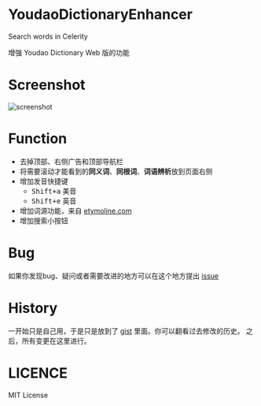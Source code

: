# YoudaoDictionaryEnhancer
Search words in Celerity

增强 Youdao Dictionary Web 版的功能

# Screenshot
![screenshot](https://cloud.githubusercontent.com/assets/1274730/18500388/9bd06dcc-7a79-11e6-932f-83930af061b7.png)

# Function
+ 去掉顶部、右侧广告和顶部导航栏
+ 将需要滚动才能看到的**同义词**、**同根词**、**词语辨析**放到页面右侧
+ 增加发音快捷键 
  - <kbd>Shift+a</kbd> 美音
  - <kbd>Shift+e</kbd> 英音
+ 增加词源功能，来自 [etymoline.com](http://www.etymonline.com/index.php)
+ 增加搜索小按钮

# Bug
如果你发现bug、疑问或者需要改进的地方可以在这个地方提出 [issue](https://github.com/creamidea/YoudaoDictionaryEnhancer/issues)

# History
一开始只是自己用，于是只是放到了 [gist](https://gist.github.com/creamidea/c13b2deae88c1906e43eff8e205815af) 里面。你可以翻看过去修改的历史。
之后，所有变更在这里进行。

# LICENCE
MIT License